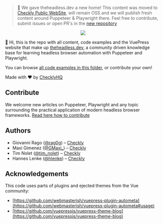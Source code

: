 > 🚨 We gave theheadless.dev a new home! This content was moved to [Checkly Public WebSite](https://www.checklyhq.com/learn/headless/), will remain OSS and we will publish fresh content around Puppeteer & Playwright there. Feel free to contribute, submit issues or open PR's in the [new repository](https://github.com/checkly/checklyhq.com#-docs-learn--guides)

<p align="center">
  <a href="https://theheadless.dev">
    <img src="./hd.png" />
  </a>
</p>

🖖 Hi, this is the repo with all content, code examples and the VuePress website that make up [theheadless.dev](https://theheadless.dev), a community driven knowledge base for learning headless browser automation with Puppeteer and Playwright.

You can browse [all code examples in this folder](https://github.com/checkly/theheadless.dev/tree/master/blog/snippets), or contribute your own!

Made with ♥️ by [ChecklyHQ](https://www.checklyhq.com?utm_source=headlessdevgithub)

## Contribute

We welcome new articles on Puppeteer, Playwright and any topic surrounding the practical application of modern headless browser
frameworks. [Read here how to contribute](CONTRIBUTING.md)

## Authors

- Giovanni Rago ([@rag0g](https://twitter.com/rag0g)) – [Checkly](https://www.checklyhq.com?utm_source=headlessdevgithub)
- Maxi Gimenez ([@GMaxi_](https://twitter.com/gmaxi_)) – [Checkly](https://www.checklyhq.com?utm_source=headlessdevgithubs)
- Tim Nolet ([@tim_nolet](https://twitter.com/tim_nolet)) – [Checkly](https://www.checklyhq.com?utm_source=headlessdevgithub)
- Hannes Lenke ([@hlenke](https://twitter.com/hlenke)) – [Checkly](https://www.checklyhq.com?utm_source=headlessdevgithub)

## Acknowledgements

This code uses parts of plugins and ejected themes from the Vue community:
- [https://github.com/webmasterish/vuepress-plugin-autometa](https://github.com/webmasterish/vuepress-plugin-autometa#usage)
- [https://github.com/vuepressjs/vuepress-theme-blog](https://github.com/vuepressjs/vuepress-theme-blog)
